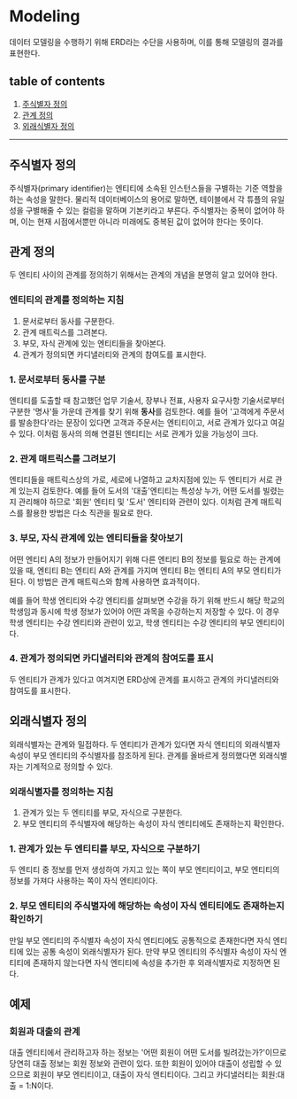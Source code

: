 # Modeling
데이터 모델링을 수행하기 위해 ERD라는 수단을 사용하며, 이를 통해 모델링의 결과를 표현한다.

## table of contents
1. [주식별자 정의](#주식별자-정의)
1. [관계 정의](#관계-정의)
1. [외래식별자 정의](#외래식별자-정의)


---

## 주식별자 정의
주식별자(primary identifier)는 엔티티에 소속된 인스턴스들을 구별하는 기준 역할을 하는 속성을 말한다. 물리적 데이터베이스의 용어로 말하면, 테이블에서 각 튜플의 유일성을 구별해줄 수 있는 컬럼을 말하며 기본키라고 부른다. 주식별자는 중복이 없어야 하며, 이는 현재 시점에서뿐만 아니라 미래에도 중복된 값이 없어야 한다는 뜻이다. 



## 관계 정의
두 엔티티 사이의 관계를 정의하기 위해서는 관계의 개념을 분명히 알고 있어야 한다. 

### 엔티티의 관계를 정의하는 지침
1. 문서로부터 동사를 구분한다.
1. 관계 매트릭스를 그려본다.
1. 부모, 자식 관계에 있는 엔티티들을 찾아본다.
1. 관계가 정의되면 카디낼러티와 관계의 참여도를 표시한다. 

### 1. 문서로부터 동사를 구분
엔티티를 도출할 때 참고했던 업무 기술서, 장부나 전표, 사용자 요구사항 기술서로부터 구분한 '명사'들 가운데 관계를 찾기 위해 **동사**를 검토한다. 예를 들어 '고객에게 주문서를 발송한다'라는 문장이 있다면 고객과 주문서는 엔티티이고, 서로 관계가 있다고 여길 수 있다. 이처럼 동사의 의해 연결된 엔티티는 서로 관계가 있을 가능성이 크다. 

### 2. 관계 매트릭스를 그려보기
엔티티들을 매트릭스상의 가로, 세로에 나열하고 교차지점에 있는 두 엔티티가 서로 관계 있는지 검토한다. 예를 들어 도서의 '대출'엔티티는 특성상 누가, 어떤 도서를 빌렸는지 관리해야 하므로 '회원' 엔티티 및 '도서' 엔티티와 관련이 있다. 이처럼 관계 매트릭스를 활용한 방법은 다소 직관을 필요로 한다.

### 3. 부모, 자식 관계에 있는 엔티티들을 찾아보기
어떤 엔티티 A의 정보가 만들어지기 위해 다른 엔티티 B의 정보를 필요로 하는 관계에 있을 때, 엔티티 B는 엔티티 A와 관계를 가지며 엔티티 B는 엔티티 A의 부모 엔티티가 된다. 이 방법은 관계 매트릭스와 함께 사용하면 효과적이다. 

예를 들어 학생 엔티티와 수강 엔티티를 살펴보면 수강을 하기 위해 반드시 해당 학교의 학생임과 동시에 학생 정보가 있어야 어떤 과목을 수강하는지 저장할 수 있다. 이 경우 학생 엔티티는 수강 엔티티와 관련이 있고, 학생 엔티티는 수강 엔티티의 부모 엔티티이다. 

### 4. 관계가 정의되면 카디낼러티와 관계의 참여도를 표시
두 엔티티가 관계가 있다고 여겨지면 ERD상에 관계를 표시하고 관계의 카디낼러티와 참여도를 표시한다.


## 외래식별자 정의
외래식별자는 관계와 밀접하다. 두 엔티티가 관계가 있다면 자식 엔티티의 외래식별자 속성이 부모 엔티티의 주식별자를 참조하게 된다. 관계를 올바르게 정의했다면 외래식별자는 기계적으로 정의할 수 있다.

### 외래식별자를 정의하는 지침
1. 관계가 있는 두 엔티티를 부모, 자식으로 구분한다.
1. 부모 엔티티의 주식별자에 해당하는 속성이 자식 엔티티에도 존재하는지 확인한다.

### 1. 관계가 있는 두 엔티티를 부모, 자식으로 구분하기
두 엔티티 중 정보를 먼저 생성하여 가지고 있는 쪽이 부모 엔티티이고, 부모 엔티티의 정보를 가져다 사용하는 쪽이 자식 엔티티이다.

### 2. 부모 엔티티의 주식별자에 해당하는 속성이 자식 엔티티에도 존재하는지 확인하기
만일 부모 엔티티의 주식별자 속성이 자식 엔티티에도 공통적으로 존재한다면 자식 엔티티에 있는 공통 속성이 외래식별자가 된다. 만약 부모 엔티티의 주식별자 속성이 자식 엔티티에 존재하지 않는다면 자식 엔티티에 속성을 추가한 후 외래식별자로 지정하면 된다.



## 예제

### 회원과 대출의 관계
대출 엔티티에서 관리하고자 하는 정보는 '어떤 회원이 어떤 도서를 빌려갔는가?'이므로 당연히 대출 정보는 회원 정보와 관련이 있다. 또한 회원이 있어야 대출이 성립할 수 있으므로 회원이 부모 엔티티이고, 대출이 자식 엔티티이다. 그리고 카디낼러티는 회원:대출 = 1:N이다.

